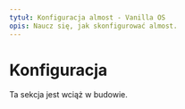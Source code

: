 ```yaml
---
tytuł: Konfiguracja almost - Vanilla OS
opis: Naucz się, jak skonfigurować almost.
---
```


# Konfiguracja
Ta sekcja jest wciąż w budowie.
